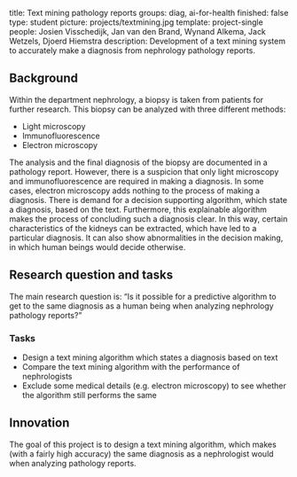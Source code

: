 title: Text mining pathology reports
groups: diag, ai-for-health
finished: false
type: student
picture: projects/textmining.jpg
template: project-single
people:  Josien Visschedijk, Jan van den Brand, Wynand Alkema, Jack Wetzels, Djoerd Hiemstra
description: Development of a text mining system to accurately make a diagnosis from nephrology pathology reports.

## Background
Within the department nephrology, a biopsy is taken from patients for further research. This biopsy can be analyzed with three different methods:

* Light microscopy
* Immunofluorescence
* Electron microscopy

The analysis and the final diagnosis of the biopsy are documented in a pathology report. However, there is a suspicion that only light microscopy and immunofluorescence are required in making a diagnosis. In some cases, electron microscopy adds nothing to the process of making a diagnosis. There is demand for a decision supporting algorithm, which state a diagnosis, based on the text. Furthermore, this explainable algorithm makes the process of concluding such a diagnosis clear. In this way, certain characteristics of the kidneys can be extracted, which have led to a particular diagnosis. It can also show abnormalities in the decision making, in which human beings would decide otherwise.

## Research question and tasks
The main research question is: “Is it possible for a predictive algorithm to get to the same diagnosis as a human being when analyzing nephrology pathology reports?”

### Tasks
* Design a text mining algorithm which states a diagnosis based on text
* Compare the text mining algorithm with the performance of nephrologists
* Exclude some medical details (e.g. electron microscopy) to see whether the algorithm still performs the same

## Innovation
The goal of this project is to design a text mining algorithm, which makes (with a fairly high accuracy) the same diagnosis as a nephrologist would when analyzing pathology reports.
